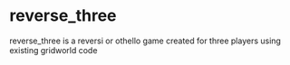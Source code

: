 reverse_three
=============
reverse_three is a reversi or othello game created for three players using existing gridworld code
